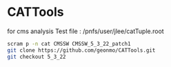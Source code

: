 CATTools
========

for cms analysis
Test file : /pnfs/user/jlee/catTuple.root
```bash
scram p -n cat CMSSW CMSSW_5_3_22_patch1
git clone https://github.com/geonmo/CATTools.git
git checkout 5_3_22
```
